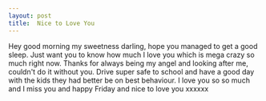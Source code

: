 ```yaml
---
layout: post
title:  Nice to Love You
---
```

Hey good morning my sweetness darling, hope you managed to get a good sleep. Just want you to know how much I love you which is mega crazy so much right now. Thanks for always being my angel and looking after me, couldn't do it without you. Drive super safe to school and have a good day with the kids they had better be on best behaviour. I love you so so much and I miss you and happy Friday and nice to love you xxxxxx
